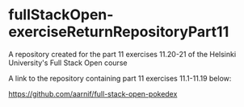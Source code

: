 # fullStackOpen-exerciseReturnRepositoryPart11
A repository created for the part 11 exercises 11.20-21 of the Helsinki University's Full Stack Open course

A link to the repository containing part 11 exercises 11.1-11.19 below:

https://github.com/aarnif/full-stack-open-pokedex
